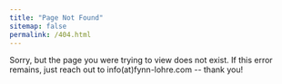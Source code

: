 ```yaml
---
title: "Page Not Found"
sitemap: false
permalink: /404.html
---
```


Sorry, but the page you were trying to view does not exist. If this error remains, just reach out to info(at)fynn-lohre.com -- thank you!

